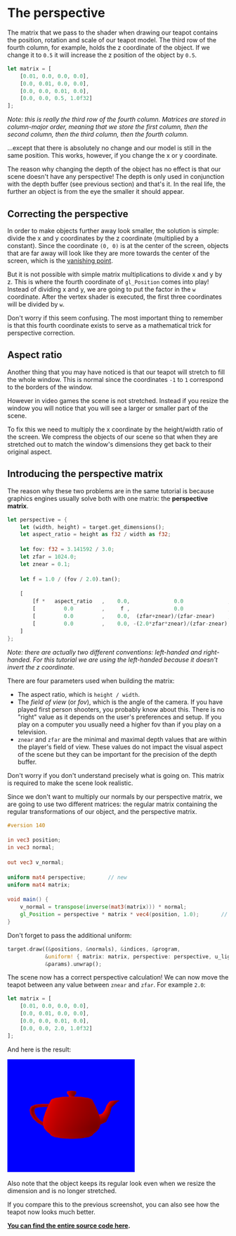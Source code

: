 # The perspective

The matrix that we pass to the shader when drawing our teapot contains the position, rotation
and scale of our teapot model. The third row of the fourth column, for example, holds the z
coordinate of the object. If we change it to `0.5` it will increase the z position of the
object by `0.5`.

```rust
let matrix = [
    [0.01, 0.0, 0.0, 0.0],
    [0.0, 0.01, 0.0, 0.0],
    [0.0, 0.0, 0.01, 0.0],
    [0.0, 0.0, 0.5, 1.0f32]
];
```

*Note: this is really the third row of the fourth column. Matrices are stored in column-major
order, meaning that we store the first column, then the second column, then the third column,
then the fourth column.*

...except that there is absolutely no change and our model is still in the same position. This
works, however, if you change the x or y coordinate.

The reason why changing the depth of the object has no effect is that our scene doesn't have
any perspective! The depth is only used in conjunction with the depth buffer (see previous
section) and that's it. In the real life, the further an object is from the eye the smaller it
should appear.

## Correcting the perspective

In order to make objects further away look smaller, the solution is simple: divide the x and y
coordinates by the z coordinate (multiplied by a constant). Since the coordinate `(0, 0)` is
at the center of the screen, objects that are far away will look like they are more towards
the center of the screen, which is the [vanishing point](https://en.wikipedia.org/wiki/Vanishing_point).

But it is not possible with simple matrix multiplications to divide x and y by z. This is where
the fourth coordinate of `gl_Position` comes into play! Instead of dividing x and y, we are
going to put the factor in the `w` coordinate. After the vertex shader is executed, the first
three coordinates will be divided by `w`.

Don't worry if this seem confusing. The most important thing to remember is that this fourth
coordinate exists to serve as a mathematical trick for perspective correction.

## Aspect ratio

Another thing that you may have noticed is that our teapot will stretch to fill the whole window.
This is normal since the coordinates `-1` to `1` correspond to the borders of the window.

However in video games the scene is not stretched. Instead if you resize the window you will
notice that you will see a larger or smaller part of the scene.

To fix this we need to multiply the x coordinate by the height/width ratio of the screen.
We compress the objects of our scene so that when they are stretched out to match the window's
dimensions they get back to their original aspect.

## Introducing the perspective matrix

The reason why these two problems are in the same tutorial is because graphics engines usually
solve both with one matrix: the **perspective matrix**.

```rust
let perspective = {
    let (width, height) = target.get_dimensions();
    let aspect_ratio = height as f32 / width as f32;

    let fov: f32 = 3.141592 / 3.0;
    let zfar = 1024.0;
    let znear = 0.1;

    let f = 1.0 / (fov / 2.0).tan();

    [
        [f *   aspect_ratio   ,    0.0,              0.0              ,   0.0],
        [         0.0         ,     f ,              0.0              ,   0.0],
        [         0.0         ,    0.0,  (zfar+znear)/(zfar-znear)    ,   1.0],
        [         0.0         ,    0.0, -(2.0*zfar*znear)/(zfar-znear),   0.0],
    ]
};
```

*Note: there are actually two different conventions: left-handed and right-handed.
For this tutorial we are using the left-handed because it doesn't invert the z coordinate.*

There are four parameters used when building the matrix:

 - The aspect ratio, which is `height / width`.
 - The *field of view* (or *fov*), which is the angle of the camera. If you have played
   first person shooters, you probably know about this. There is no "right" value as it
   depends on the user's preferences and setup. If you play on a computer you usually
   need a higher fov than if you play on a television.
 - `znear` and `zfar` are the minimal and maximal depth values that are within the
   player's field of view. These values do not impact the visual aspect of the scene
   but they can be important for the precision of the depth buffer.

Don't worry if you don't understand precisely what is going on. This matrix is required to
make the scene look realistic.

Since we don't want to multiply our normals by our perspective matrix, we are going to
use two different matrices: the regular matrix containing the regular transformations
of our object, and the perspective matrix.

```glsl
#version 140

in vec3 position;
in vec3 normal;

out vec3 v_normal;

uniform mat4 perspective;       // new
uniform mat4 matrix;

void main() {
    v_normal = transpose(inverse(mat3(matrix))) * normal;
    gl_Position = perspective * matrix * vec4(position, 1.0);       // new
}
```

Don't forget to pass the additional uniform:

```rust
target.draw((&positions, &normals), &indices, &program,
            &uniform! { matrix: matrix, perspective: perspective, u_light: light },
            &params).unwrap();
```

The scene now has a correct perspective calculation! We can now move the teapot between
any value between `znear` and `zfar`. For example `2.0`:

```rust
let matrix = [
    [0.01, 0.0, 0.0, 0.0],
    [0.0, 0.01, 0.0, 0.0],
    [0.0, 0.0, 0.01, 0.0],
    [0.0, 0.0, 2.0, 1.0f32]
];
```

And here is the result:

![Result](assets/tuto-10-result.png)

Also note that the object keeps its regular look even when we resize the dimension and is no
longer stretched.

If you compare this to the previous screenshot, you can also see how the teapot now looks
much better.

**[You can find the entire source code here](https://github.com/glium/glium/blob/master/examples/tutorial-10.rs).**
